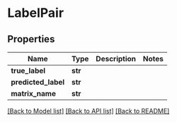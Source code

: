 # LabelPair

## Properties
Name | Type | Description | Notes
------------ | ------------- | ------------- | -------------
**true_label** | **str** |  | 
**predicted_label** | **str** |  | 
**matrix_name** | **str** |  | 

[[Back to Model list]](../README.md#documentation-for-models) [[Back to API list]](../README.md#documentation-for-api-endpoints) [[Back to README]](../README.md)


